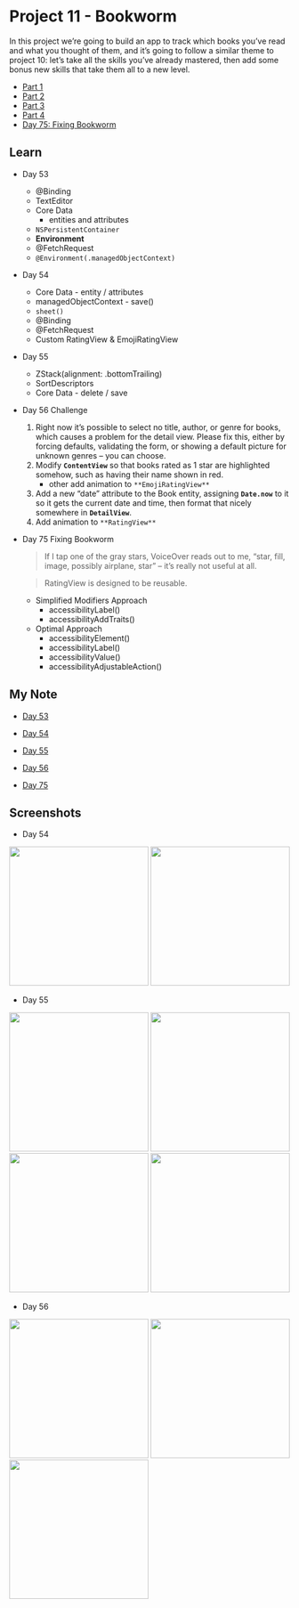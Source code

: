 # Project 11 - Bookworm

In this project we’re going to build an app to track which books you’ve read and what you thought of them, and it’s going to follow a similar theme to project 10: let’s take all the skills you’ve already mastered, then add some bonus new skills that take them all to a new level.

- [Part 1](https://www.hackingwithswift.com/100/swiftui/53)
- [Part 2](https://www.hackingwithswift.com/100/swiftui/54)
- [Part 3](https://www.hackingwithswift.com/100/swiftui/55)
- [Part 4](https://www.hackingwithswift.com/100/swiftui/56)
- [Day 75: Fixing Bookworm](https://www.hackingwithswift.com/books/ios-swiftui/fixing-bookworm)

## **Learn**

- Day 53
    - @Binding
    - TextEditor
    - Core Data
        - entities and attributes
    - `NSPersistentContainer`
    - **Environment**
    - @FetchRequest
    - `@Environment(.managedObjectContext)`
    
- Day 54
    - Core Data - entity / attributes
    - managedObjectContext - save()
    - `sheet()`
    - @Binding
    - @FetchRequest
    - Custom RatingView & EmojiRatingView
    
- Day 55
    - ZStack(alignment: .bottomTrailing)
    - SortDescriptors
    - Core Data - delete / save
    
- Day 56 Challenge

    1. Right now it’s possible to select no title, author, or genre for books, which causes a problem for the detail view. Please fix this, either by forcing defaults, validating the form, or showing a default picture for unknown genres – you can choose.
    2. Modify **`ContentView`** so that books rated as 1 star are highlighted somehow, such as having their name shown in red.
        - other add animation to `**EmojiRatingView**`
    3. Add a new “date” attribute to the Book entity, assigning **`Date.now`** to it so it gets the current date and time, then format that nicely somewhere in **`DetailView`**.
    4. Add animation to `**RatingView**`
  
- Day 75 Fixing Bookworm
  
    > If I tap one of the gray stars, VoiceOver reads out to me, “star, fill, image, possibly airplane, star” – it’s really not useful at all.  
    
    > RatingView is designed to be reusable.
   
    - Simplified Modifiers Approach
        - accessibilityLabel()
        - accessibilityAddTraits()
    - Optimal Approach
        - accessibilityElement()
        - accessibilityLabel()
        - accessibilityValue()
        - accessibilityAdjustableAction()
    
## **My Note**

- [Day 53](https://hsiangdev.notion.site/Day-53-Project-11-Part-1-Bookworm-100DaysOfSwiftUI-9c277ffdb9934a89baac5956618f87f5?pvs=4)
- [Day 54](https://hsiangdev.notion.site/Day-54-Project-11-Part-2-Bookworm-100DaysOfSwiftUI-b6d9ea7bae814ee491101ecf08fad22c?pvs=4)
- [Day 55](https://hsiangdev.notion.site/Day-55-Project-11-Part-3-Bookworm-100DaysOfSwiftUI-0b520a58181c4ba4bd953326ef3bc95d?pvs=4)

- [Day 56](https://hsiangdev.notion.site/Day-56-Project-11-Part-4-Bookworm-100DaysOfSwiftUI-3c7ceedbbe1c4e5abe8b08fb8c50d78d?pvs=4)
- [Day 75](https://hsiangdev.notion.site/Day-75-Project-15-Part2-Accessibility-Sandbox-100DaysOfSwiftUI-946ba1a6cc42475b91259ac48e2bd452?pvs=4#0695eeaa8c774e35a8479b690cbb1dd5)

## Screenshots

- Day 54

<div>
    <img src="Screenshots/day54-Bookworm-1.png" width="250">
    <img src="Screenshots/day54-Bookworm-2.png" width="250">
</div>

- Day 55

<div>
    <img src="Screenshots/day55-Bookworm-1.png" width="250">
    <img src="Screenshots/day55-Bookworm-2.png" width="250">
    <img src="Screenshots/day55-Bookworm-3.png" width="250">
    <img src="Screenshots/day55-Bookworm-4.png" width="250">
</div>

- Day 56

<div>
    <img src="Screenshots/day56-challenge-1.png" width="250">
    <img src="Screenshots/day56-challenge-2.png" width="250">
    <img src="Screenshots/day56-challenge-3.png" width="250">
</div>

